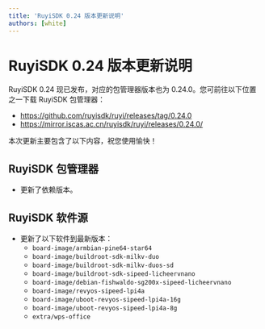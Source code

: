 ```yaml
---
title: 'RuyiSDK 0.24 版本更新说明'
authors: [white]
---
```


# RuyiSDK 0.24 版本更新说明

RuyiSDK 0.24 现已发布，对应的包管理器版本也为 0.24.0。您可前往以下位置之一下载 RuyiSDK 包管理器：

+ https://github.com/ruyisdk/ruyi/releases/tag/0.24.0
+ https://mirror.iscas.ac.cn/ruyisdk/ruyi/releases/0.24.0/

本次更新主要包含了以下内容，祝您使用愉快！

## RuyiSDK 包管理器

+ 更新了依赖版本。

## RuyiSDK 软件源

+ 更新了以下软件到最新版本：
  + `board-image/armbian-pine64-star64`
  + `board-image/buildroot-sdk-milkv-duo`
  + `board-image/buildroot-sdk-milkv-duos-sd`
  + `board-image/buildroot-sdk-sipeed-licheervnano`
  + `board-image/debian-fishwaldo-sg200x-sipeed-licheervnano`
  + `board-image/revyos-sipeed-lpi4a`
  + `board-image/uboot-revyos-sipeed-lpi4a-16g`
  + `board-image/uboot-revyos-sipeed-lpi4a-8g`
  + `extra/wps-office`
